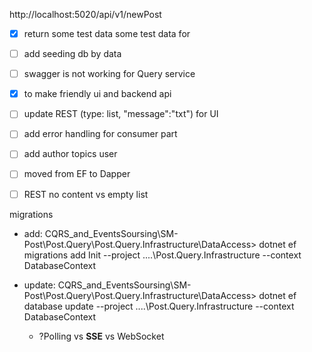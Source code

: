 http://localhost:5020/api/v1/newPost

- [x] return some test data some test data for
- [ ] add seeding db by data
- [ ] swagger is not working for Query service
- [x] to make friendly ui and backend api
- [ ] update REST (type: list, "message":"txt") for UI

- [ ] add error handling for consumer part
- [ ] add author topics user
- [ ] moved from EF to Dapper
- [ ] REST no content vs empty list

migrations

- add:
  CQRS_and_EventsSoursing\SM-Post\Post.Query\Post.Query.Infrastructure\DataAccess>
  dotnet ef migrations add Init --project ..\..\Post.Query.Infrastructure --context DatabaseContext
- update:
  CQRS_and_EventsSoursing\SM-Post\Post.Query\Post.Query.Infrastructure\DataAccess>
  dotnet ef database update --project ..\..\Post.Query.Infrastructure --context DatabaseContext

    - ?Polling vs **SSE** vs WebSocket 